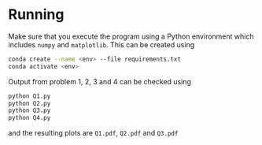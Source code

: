 # Running

Make sure that you execute the program using a Python environment which includes `numpy` and `matplotlib`.
This can be created using
```bash
conda create --name <env> --file requirements.txt
conda activate <env>
```

Output from problem 1, 2, 3 and 4 can be checked using
```bash
python Q1.py
python Q2.py
python Q3.py
python Q4.py
```

and the resulting plots are `Q1.pdf`, `Q2.pdf` and `Q3.pdf`